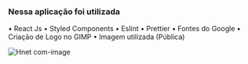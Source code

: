 ### **Nessa aplicação foi utilizada**
•	 React Js
•	Styled Components
•	Eslint
•	Prettier
•	Fontes do Google
•	Criação de Logo no GIMP
•	Imagem utilizada (Pública)

![Hnet com-image](https://user-images.githubusercontent.com/46347115/81867120-99466c00-9546-11ea-8330-1f6a8588c4a2.gif)

